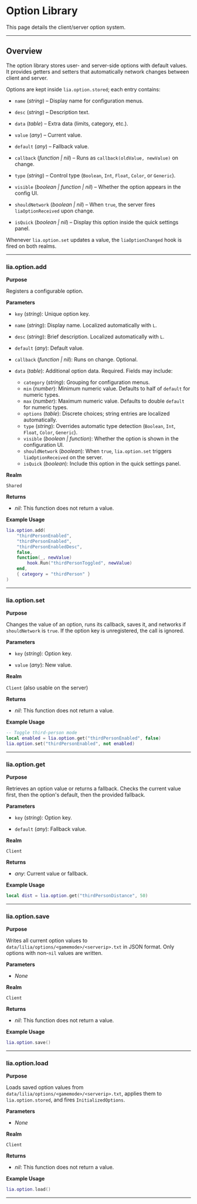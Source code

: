 # Option Library

This page details the client/server option system.

---

## Overview

The option library stores user- and server-side options with default values. It provides getters and setters that automatically network changes between client and server.

Options are kept inside `lia.option.stored`; each entry contains:

* `name` (*string*) – Display name for configuration menus.

* `desc` (*string*) – Description text.

* `data` (*table*) – Extra data (limits, category, etc.).

* `value` (*any*) – Current value.

* `default` (*any*) – Fallback value.

* `callback` (*function | nil*) – Runs as `callback(oldValue, newValue)` on change.

* `type` (*string*) – Control type (`Boolean`, `Int`, `Float`, `Color`, or `Generic`).

* `visible` (*boolean | function | nil*) – Whether the option appears in the config UI.

* `shouldNetwork` (*boolean | nil*) – When `true`, the server fires `liaOptionReceived` upon change.

* `isQuick` (*boolean | nil*) – Display this option inside the quick settings panel.

Whenever `lia.option.set` updates a value, the `liaOptionChanged` hook is fired on both realms.

---

### lia.option.add

**Purpose**

Registers a configurable option.

**Parameters**

* `key` (*string*): Unique option key.

* `name` (*string*): Display name. Localized automatically with `L`.

* `desc` (*string*): Brief description. Localized automatically with `L`.

* `default` (*any*): Default value.

* `callback` (*function | nil*): Runs on change. Optional.
* `data` (*table*): Additional option data. Required. Fields may include:
  * `category` (*string*): Grouping for configuration menus.
  * `min` (*number*): Minimum numeric value. Defaults to half of `default` for numeric types.
  * `max` (*number*): Maximum numeric value. Defaults to double `default` for numeric types.
  * `options` (*table*): Discrete choices; string entries are localized automatically.
  * `type` (*string*): Overrides automatic type detection (`Boolean`, `Int`, `Float`, `Color`, `Generic`).
  * `visible` (*boolean | function*): Whether the option is shown in the configuration UI.
  * `shouldNetwork` (*boolean*): When `true`, `lia.option.set` triggers `liaOptionReceived` on the server.
  * `isQuick` (*boolean*): Include this option in the quick settings panel.

**Realm**

`Shared`

**Returns**

* *nil*: This function does not return a value.

**Example Usage**

```lua
lia.option.add(
    "thirdPersonEnabled",
    "thirdPersonEnabled",
    "thirdPersonEnabledDesc",
    false,
    function(_, newValue)
        hook.Run("thirdPersonToggled", newValue)
    end,
    { category = "thirdPerson" }
)
```

---

### lia.option.set

**Purpose**

Changes the value of an option, runs its callback, saves it, and networks if `shouldNetwork` is `true`. If the option key is unregistered, the call is ignored.

**Parameters**

* `key` (*string*): Option key.

* `value` (*any*): New value.

**Realm**

`Client` (also usable on the server)

**Returns**

* *nil*: This function does not return a value.

**Example Usage**

```lua
-- Toggle third-person mode
local enabled = lia.option.get("thirdPersonEnabled", false)
lia.option.set("thirdPersonEnabled", not enabled)
```

---

### lia.option.get

**Purpose**

Retrieves an option value or returns a fallback. Checks the current value first, then the option's default, then the provided fallback.

**Parameters**

* `key` (*string*): Option key.

* `default` (*any*): Fallback value.

**Realm**

`Client`

**Returns**

* *any*: Current value or fallback.

**Example Usage**

```lua
local dist = lia.option.get("thirdPersonDistance", 50)
```

---

### lia.option.save

**Purpose**

Writes all current option values to `data/lilia/options/<gamemode>/<serverip>.txt` in JSON format. Only options with non-`nil` values are written.

**Parameters**

* *None*

**Realm**

`Client`

**Returns**

* *nil*: This function does not return a value.

**Example Usage**

```lua
lia.option.save()
```

---

### lia.option.load

**Purpose**

Loads saved option values from `data/lilia/options/<gamemode>/<serverip>.txt`, applies them to `lia.option.stored`, and fires `InitializedOptions`.

**Parameters**

* *None*

**Realm**

`Client`

**Returns**

* *nil*: This function does not return a value.

**Example Usage**

```lua
lia.option.load()
```

---
